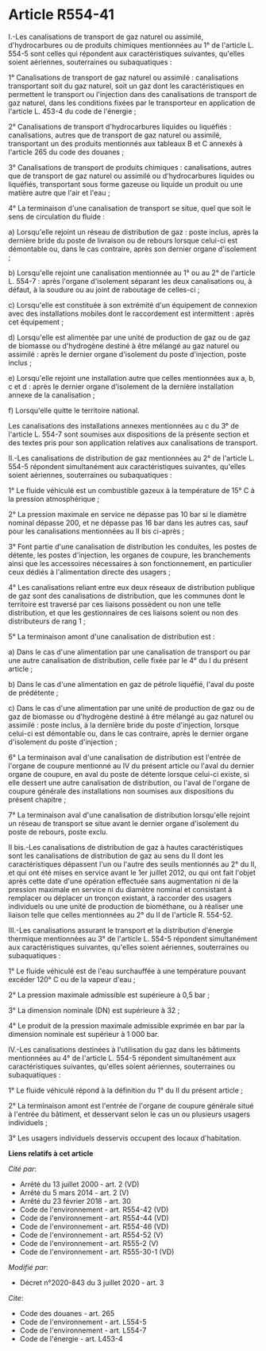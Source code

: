 # Article R554-41

I.-Les canalisations de transport de gaz naturel ou assimilé, d'hydrocarbures ou de produits chimiques mentionnées au 1° de
l'article L. 554-5 sont celles qui répondent aux caractéristiques suivantes, qu'elles soient aériennes, souterraines ou
subaquatiques :

1° Canalisations de transport de gaz naturel ou assimilé : canalisations transportant soit du gaz naturel, soit un gaz dont
les caractéristiques en permettent le transport ou l'injection dans des canalisations de transport de gaz naturel, dans les
conditions fixées par le transporteur en application de l'article L. 453-4 du code de l'énergie ;

2° Canalisations de transport d'hydrocarbures liquides ou liquéfiés : canalisations, autres que de transport de gaz naturel
ou assimilé, transportant un des produits mentionnés aux tableaux B et C annexés à l'article 265 du code des douanes ;

3° Canalisations de transport de produits chimiques : canalisations, autres que de transport de gaz naturel ou assimilé ou
d'hydrocarbures liquides ou liquéfiés, transportant sous forme gazeuse ou liquide un produit ou une matière autre que l'air
et l'eau ;

4° La terminaison d'une canalisation de transport se situe, quel que soit le sens de circulation du fluide :

a) Lorsqu'elle rejoint un réseau de distribution de gaz : poste inclus, après la dernière bride du poste de livraison ou de
rebours lorsque celui-ci est démontable ou, dans le cas contraire, après son dernier organe d'isolement ;

b) Lorsqu'elle rejoint une canalisation mentionnée au 1° ou au 2° de l'article L. 554-7 : après l'organe d'isolement séparant
les deux canalisations ou, à défaut, à la soudure ou au joint de raboutage de celles-ci ;

c) Lorsqu'elle est constituée à son extrémité d'un équipement de connexion avec des installations mobiles dont le
raccordement est intermittent : après cet équipement ;

d) Lorsqu'elle est alimentée par une unité de production de gaz ou de gaz de biomasse ou d'hydrogène destiné à être mélangé
au gaz naturel ou assimilé : après le dernier organe d'isolement du poste d'injection, poste inclus ;

e) Lorsqu'elle rejoint une installation autre que celles mentionnées aux a, b, c et d : après le dernier organe d'isolement
de la dernière installation annexe de la canalisation ;

f) Lorsqu'elle quitte le territoire national.

Les canalisations des installations annexes mentionnées au c du 3° de l'article L. 554-7 sont soumises aux dispositions de la
présente section et des textes pris pour son application relatives aux canalisations de transport.

II.-Les canalisations de distribution de gaz mentionnées au 2° de l'article L. 554-5 répondent simultanément aux
caractéristiques suivantes, qu'elles soient aériennes, souterraines ou subaquatiques :

1° Le fluide véhiculé est un combustible gazeux à la température de 15° C à la pression atmosphérique ;

2° La pression maximale en service ne dépasse pas 10 bar si le diamètre nominal dépasse 200, et ne dépasse pas 16 bar dans
les autres cas, sauf pour les canalisations mentionnées au II bis ci-après ;

3° Font partie d'une canalisation de distribution les conduites, les postes de détente, les postes d'injection, les organes
de coupure, les branchements ainsi que les accessoires nécessaires à son fonctionnement, en particulier ceux dédiés à
l'alimentation directe des usagers ;

4° Les canalisations reliant entre eux deux réseaux de distribution publique de gaz sont des canalisations de distribution,
que les communes dont le territoire est traversé par ces liaisons possèdent ou non une telle distribution, et que les
gestionnaires de ces liaisons soient ou non des distributeurs de rang 1 ;

5° La terminaison amont d'une canalisation de distribution est :

a) Dans le cas d'une alimentation par une canalisation de transport ou par une autre canalisation de distribution, celle
fixée par le 4° du I du présent article ;

b) Dans le cas d'une alimentation en gaz de pétrole liquéfié, l'aval du poste de prédétente ;

c) Dans le cas d'une alimentation par une unité de production de gaz ou de gaz de biomasse ou d'hydrogène destiné à être
mélangé au gaz naturel ou assimilé : poste inclus, à la dernière bride du poste d'injection, lorsque celui-ci est démontable
ou, dans le cas contraire, après le dernier organe d'isolement du poste d'injection ;

6° La terminaison aval d'une canalisation de distribution est l'entrée de l'organe de coupure mentionné au IV du présent
article ou l'aval du dernier organe de coupure, en aval du poste de détente lorsque celui-ci existe, si elle dessert une
autre canalisation de distribution, ou l'aval de l'organe de coupure générale des installations non soumises aux dispositions
du présent chapitre ;

7° La terminaison aval d'une canalisation de distribution lorsqu'elle rejoint un réseau de transport se situe avant le
dernier organe d'isolement du poste de rebours, poste exclu.

II bis.-Les canalisations de distribution de gaz à hautes caractéristiques sont les canalisations de distribution de gaz au
sens du II dont les caractéristiques dépassent l'un ou l'autre des seuils mentionnés au 2° du II, et qui ont été mises en
service avant le 1er juillet 2012, ou qui ont fait l'objet après cette date d'une opération effectuée sans augmentation ni de
la pression maximale en service ni du diamètre nominal et consistant à remplacer ou déplacer un tronçon existant, à raccorder
des usagers individuels ou une unité de production de biométhane, ou à réaliser une liaison telle que celles mentionnées au
2° du II de l'article R. 554-52.

III.-Les canalisations assurant le transport et la distribution d'énergie thermique mentionnées au 3° de l'article L. 554-5
répondent simultanément aux caractéristiques suivantes, qu'elles soient aériennes, souterraines ou subaquatiques :

1° Le fluide véhiculé est de l'eau surchauffée à une température pouvant excéder 120° C ou de la vapeur d'eau ;

2° La pression maximale admissible est supérieure à 0,5 bar ;

3° La dimension nominale (DN) est supérieure à 32 ;

4° Le produit de la pression maximale admissible exprimée en bar par la dimension nominale est supérieur à 1 000 bar.

IV.-Les canalisations destinées à l'utilisation du gaz dans les bâtiments mentionnées au 4° de l'article L. 554-5 répondent
simultanément aux caractéristiques suivantes, qu'elles soient aériennes, souterraines ou subaquatiques :

1° Le fluide véhiculé répond à la définition du 1° du II du présent article ;

2° La terminaison amont est l'entrée de l'organe de coupure générale situé à l'entrée du bâtiment, et desservant selon le cas
un ou plusieurs usagers individuels ;

3° Les usagers individuels desservis occupent des locaux d'habitation.

**Liens relatifs à cet article**

_Cité par_:

  - Arrêté du 13 juillet 2000 - art. 2 (VD)
  - Arrêté du 5 mars 2014 - art. 2 (V)
  - Arrêté du 23 février 2018 - art. 30
  - Code de l'environnement - art. R554-42 (VD)
  - Code de l'environnement - art. R554-44 (VD)
  - Code de l'environnement - art. R554-46 (VD)
  - Code de l'environnement - art. R554-52 (V)
  - Code de l'environnement - art. R555-2 (V)
  - Code de l'environnement - art. R555-30-1 (VD)

_Modifié par_:

  - Décret n°2020-843 du 3 juillet 2020 - art. 3

_Cite_:

  - Code des douanes - art. 265
  - Code de l'environnement - art. L554-5
  - Code de l'environnement - art. L554-7
  - Code de l'énergie - art. L453-4
